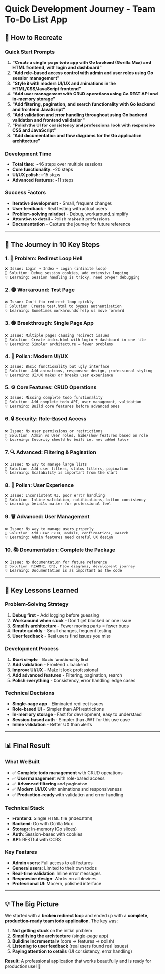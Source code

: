 # Quick Development Journey - Team To-Do List App

## 🚀 **How to Recreate**

### **Quick Start Prompts**
1. **"Create a single-page todo app with Go backend (Gorilla Mux) and HTML frontend, with login and dashboard"**
2. **"Add role-based access control with admin and user roles using Go session management"**
3. **"Style it with modern UI/UX and animations in the HTML/CSS/JavaScript frontend"**
4. **"Add user management with CRUD operations using Go REST API and in-memory storage"**
5. **"Add filtering, pagination, and search functionality with Go backend and frontend JavaScript"**
6. **"Add validation and error handling throughout using Go backend validation and frontend validation"**
7. **"Polish the UI for consistency and professional look with responsive CSS and JavaScript"**
8. **"Add documentation and flow diagrams for the Go application architecture"**

### **Development Time**
- **Total time**: ~46 steps over multiple sessions
- **Core functionality**: ~20 steps
- **UI/UX polish**: ~15 steps
- **Advanced features**: ~11 steps

### **Success Factors**
- **Iterative development** - Small, frequent changes
- **User feedback** - Real testing with actual users
- **Problem-solving mindset** - Debug, workaround, simplify
- **Attention to detail** - Polish makes it professional
- **Documentation** - Capture the journey for future reference

---

## 🚀 **The Journey in 10 Key Steps**

### **1. 🔴 Problem: Redirect Loop Hell**
```
❌ Issue: Login → Index → Login (infinite loop)
🔧 Solution: Debug session cookies, add extensive logging
💡 Learning: Session handling is tricky, need proper debugging
```

### **2. 🟡 Workaround: Test Page**
```
❌ Issue: Can't fix redirect loop quickly
🔧 Solution: Create test.html to bypass authentication
💡 Learning: Sometimes workarounds help us move forward
```

### **3. 🟢 Breakthrough: Single Page App**
```
❌ Issue: Multiple pages causing redirect issues
🔧 Solution: Create index.html with login + dashboard in one file
💡 Learning: Simpler architecture = fewer problems
```

### **4. 🎨 Polish: Modern UI/UX**
```
❌ Issue: Basic functionality but ugly interface
🔧 Solution: Add animations, responsive design, professional styling
💡 Learning: UI/UX makes or breaks user experience
```

### **5. ⚙️ Core Features: CRUD Operations**
```
❌ Issue: Missing complete todo functionality
🔧 Solution: Add complete todo API, user management, validation
💡 Learning: Build core features before advanced ones
```

### **6. 🔒 Security: Role-Based Access**
```
❌ Issue: No user permissions or restrictions
🔧 Solution: Admin vs User roles, hide/show features based on role
💡 Learning: Security should be built-in, not added later
```

### **7. 🔍 Advanced: Filtering & Pagination**
```
❌ Issue: No way to manage large lists
🔧 Solution: Add user filters, status filters, pagination
💡 Learning: Scalability is important from the start
```

### **8. 🎯 Polish: User Experience**
```
❌ Issue: Inconsistent UI, poor error handling
🔧 Solution: Inline validation, notifications, button consistency
💡 Learning: Details matter for professional feel
```

### **9. 🗑️ Advanced: User Management**
```
❌ Issue: No way to manage users properly
🔧 Solution: Add user CRUD, modals, confirmations, search
💡 Learning: Admin features need careful UX design
```

### **10. 📚 Documentation: Complete the Package**
```
❌ Issue: No documentation for future reference
🔧 Solution: README, ERD, Flow diagrams, development journey
💡 Learning: Documentation is as important as the code
```

---

## 🎯 **Key Lessons Learned**

### **Problem-Solving Strategy**
1. **Debug first** - Add logging before guessing
2. **Workaround when stuck** - Don't get blocked on one issue
3. **Simplify architecture** - Fewer moving parts = fewer bugs
4. **Iterate quickly** - Small changes, frequent testing
5. **User feedback** - Real users find issues you miss

### **Development Process**
1. **Start simple** - Basic functionality first
2. **Add validation** - Frontend + backend
3. **Improve UI/UX** - Make it look professional
4. **Add advanced features** - Filtering, pagination, search
5. **Polish everything** - Consistency, error handling, edge cases

### **Technical Decisions**
- **Single-page app** - Eliminated redirect issues
- **Role-based UI** - Simpler than API restrictions
- **In-memory storage** - Fast for development, easy to understand
- **Session-based auth** - Simpler than JWT for this use case
- **Inline validation** - Better UX than alerts

---

## 📊 **Final Result**

### **What We Built**
- ✅ **Complete todo management** with CRUD operations
- ✅ **User management** with role-based access
- ✅ **Advanced filtering** and pagination
- ✅ **Modern UI/UX** with animations and responsiveness
- ✅ **Production-ready** with validation and error handling

### **Technical Stack**
- **Frontend**: Single HTML file (index.html)
- **Backend**: Go with Gorilla Mux
- **Storage**: In-memory (Go slices)
- **Auth**: Session-based with cookies
- **API**: RESTful with CORS

### **Key Features**
- **Admin users**: Full access to all features
- **General users**: Limited to their own todos
- **Real-time validation**: Inline error messages
- **Responsive design**: Works on all devices
- **Professional UI**: Modern, polished interface

---

## 💡 **The Big Picture**

We started with a **broken redirect loop** and ended up with a **complete, production-ready team todo application**. The key was:

1. **Not getting stuck** on the initial problem
2. **Simplifying the architecture** (single-page app)
3. **Building incrementally** (core → features → polish)
4. **Listening to user feedback** (real users found real issues)
5. **Paying attention to details** (UI consistency, error handling)

**Result**: A professional application that works beautifully and is ready for production use! 🎉
